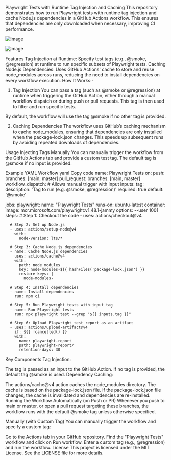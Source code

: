 Playwright Tests with Runtime Tag Injection and Caching
This repository demonstrates how to run Playwright tests with runtime tag injection and cache Node.js dependencies in a GitHub Actions workflow. This ensures that dependencies are only downloaded when necessary, improving CI performance.

![image](https://github.com/user-attachments/assets/32585bc5-b044-4b19-a290-1d7ebb622109)


![image](https://github.com/user-attachments/assets/7a76a25d-2cf3-420e-9411-a8de38162c2b)


Features
Tag Injection at Runtime: Specify test tags (e.g., @smoke, @regression) at runtime to run specific subsets of Playwright tests.
Caching Node.js Dependencies: Uses GitHub Actions' cache to store and reuse node_modules across runs, reducing the need to install dependencies on every workflow execution.
How It Works:-
1. Tag Injection
You can pass a tag (such as @smoke or @regression) at runtime when triggering the GitHub Action, either through a manual workflow dispatch or during push or pull requests. This tag is then used to filter and run specific tests.

By default, the workflow will use the tag @smoke if no other tag is provided.

2. Caching Dependencies
The workflow uses GitHub’s caching mechanism to cache node_modules, ensuring that dependencies are only installed when the package-lock.json changes. This speeds up subsequent runs by avoiding repeated downloads of dependencies.

Usage
Injecting Tags Manually
You can manually trigger the workflow from the GitHub Actions tab and provide a custom test tag. The default tag is @smoke if no input is provided.

Example YAML Workflow
yaml
Copy code
name: Playwright Tests
on:
  push:
    branches: [main, master]
  pull_request:
    branches: [main, master]
  workflow_dispatch:  # Allows manual trigger with input
    inputs:
      tag:
        description: 'Tag to run (e.g. @smoke, @regression)'
        required: true
        default: '@smoke'

jobs:
  playwright:
    name: "Playwright Tests"
    runs-on: ubuntu-latest
    container:
      image: mcr.microsoft.com/playwright:v1.48.1-jammy
      options: --user 1001
    steps:
      # Step 1: Checkout the code
      - uses: actions/checkout@v4

      # Step 2: Set up Node.js
      - uses: actions/setup-node@v4
        with:
          node-version: lts/*

      # Step 3: Cache Node.js dependencies
      - name: Cache Node.js dependencies
        uses: actions/cache@v4
        with:
          path: node_modules
          key: node-modules-${{ hashFiles('package-lock.json') }}
          restore-keys: |
            node-modules-

      # Step 4: Install dependencies
      - name: Install dependencies
        run: npm ci

      # Step 5: Run Playwright tests with input tag
      - name: Run Playwright tests
        run: npx playwright test --grep "${{ inputs.tag }}"

      # Step 6: Upload Playwright test report as an artifact
      - uses: actions/upload-artifact@v4
        if: ${{ !cancelled() }}
        with:
          name: playwright-report
          path: playwright-report/
          retention-days: 30
Key Components
Tag Injection:

The tag is passed as an input to the GitHub Action.
If no tag is provided, the default tag @smoke is used.
Dependency Caching:

The actions/cache@v4 action caches the node_modules directory.
The cache is based on the package-lock.json file. If the package-lock.json file changes, the cache is invalidated and dependencies are re-installed.
Running the Workflow
Automatically (on Push or PR)
Whenever you push to main or master, or open a pull request targeting these branches, the workflow runs with the default @smoke tag unless otherwise specified.

Manually (with Custom Tag)
You can manually trigger the workflow and specify a custom tag:

Go to the Actions tab in your GitHub repository.
Find the "Playwright Tests" workflow and click on Run workflow.
Enter a custom tag (e.g., @regression) and run the workflow.
License
This project is licensed under the MIT License. See the LICENSE file for more details.
